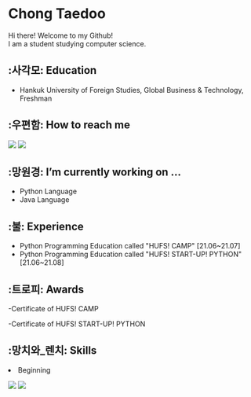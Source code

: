 # Chong Taedoo
Hi there! Welcome to my Github!<br>
I am a student studying computer science.<br>
## :사각모: Education
- Hankuk University of Foreign Studies, Global Business & Technology, Freshman
## :우편함: How to reach me
<a href="mailto:jtd0612@hufs.ac.kr" target="_blank"><img src="https://img.shields.io/badge/Gmail-EA4335?style=flat-square&logo=Gmail&logoColor=white"/></a>
<a href="https://www.instagram.com/strelitzia_hyli/" target="_blank"><img src="https://img.shields.io/badge/Instagram-E4405F?style=flat-square&logo=Instagram&logoColor=white"/></a>
 ## :망원경: I’m currently working on ...
- Python Language
- Java Language
## :불: Experience
- Python Programming Education called "HUFS! CAMP" [21.06~21.07]
- Python Programming Education called "HUFS! START-UP! PYTHON" [21.06~21.08]

## :트로피: Awards
-Certificate of HUFS! CAMP 

-Certificate of HUFS! START-UP! PYTHON
## :망치와_렌치: Skills
<li>Beginning</li>
<p>
  <img src="https://img.shields.io/badge/Python-3776AB?style=flat-square&logo=Python&logoColor=white"/>
  <img src="https://img.shields.io/badge/Java-007396?style=flat-square&logo=Java&logoColor=white"/>

